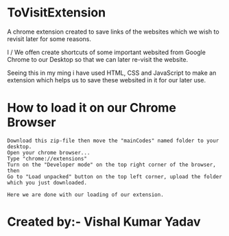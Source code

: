 # ToVisitExtension
A chrome extension created to save links of the websites which we wish to revisit later for some reasons.

I / We offen create shortcuts of some important websited from Google Chrome to our Desktop so that we can later re-visit the website.

Seeing this in my ming i have used HTML, CSS and JavaScript to make an extension which helps us to save these websited in it for our later use.

# How to load it on our Chrome Browser
```
Download this zip-file then move the "mainCodes" named folder to your desktop.
Open your chrome browser...
Type "chrome://extensions"
Turn on the "Developer mode" on the top right corner of the browser, then 
Go to "Load unpacked" button on the top left corner, upload the folder which you just downloaded.

Here we are done with our loading of our extension.
```

# Created by:- Vishal Kumar Yadav
